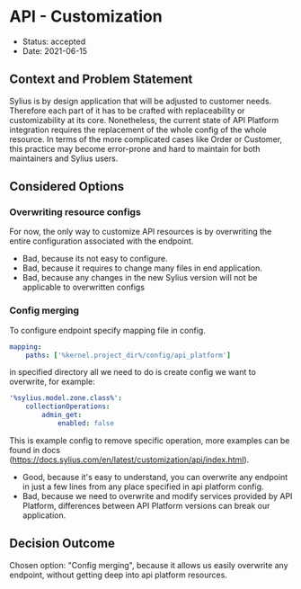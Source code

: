 # API - Customization

* Status: accepted
* Date: 2021-06-15

## Context and Problem Statement

Sylius is by design application that will be adjusted to customer needs. 
Therefore each part of it has to be crafted with replaceability or customizability at its core. 
Nonetheless, the current state of API Platform integration requires the replacement of the whole config of the whole resource. 
In terms of the more complicated cases like Order or Customer, this practice may become error-prone and hard to maintain for both maintainers and Sylius users.

## Considered Options

### Overwriting resource configs

For now, the only way to customize API resources is by overwriting the entire configuration associated with the endpoint.

* Bad, because its not easy to configure.
* Bad, because it requires to change many files in end application.
* Bad, because any changes in the new Sylius version will not be applicable to overwritten configs

### Config merging

To configure endpoint specify mapping file in config.

```yaml
mapping:
    paths: ['%kernel.project_dir%/config/api_platform']
```

in specified directory all we need to do is create config we want to overwrite, for example:

```yaml
'%sylius.model.zone.class%':
    collectionOperations:
        admin_get:
            enabled: false
```

This is example config to remove specific operation, more examples can be found in docs (https://docs.sylius.com/en/latest/customization/api/index.html).

* Good, because it's easy to understand, you can overwrite any endpoint in just a few lines from any place specified in api platform config.
* Bad, because we need to overwrite and modify services provided by API Platform, differences between API Platform versions can break our application.

## Decision Outcome

Chosen option: "Config merging", because it allows us easily overwrite any endpoint, without getting deep into api platform resources.
